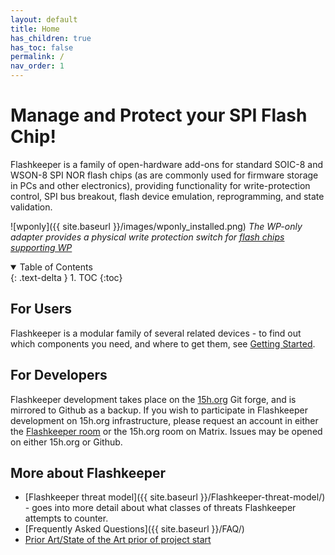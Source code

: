 ```yaml
---
layout: default
title: Home
has_children: true
has_toc: false
permalink: /
nav_order: 1
---
```


# Manage and Protect your SPI Flash Chip!

Flashkeeper is a family of open-hardware add-ons for standard SOIC-8 and WSON-8 SPI NOR flash chips (as are commonly used for firmware storage in PCs and other electronics), providing functionality for write-protection control, SPI bus breakout, flash device emulation, reprogramming, and state validation.

![wponly]({{ site.baseurl }}/images/wponly_installed.png)
*The WP-only adapter provides a physical write protection switch for [flash chips supporting WP](https://github.com/linuxboot/flashkeeper/pull/14/files#diff-648b427619d21e01c18aefc3ff817e444286098d8048b6545a4089b1ead54682)*


<!-- markdownlint-disable MD033 -->
<details open markdown="block">
  <summary>
    Table of Contents
  </summary>
  {: .text-delta }
1. TOC
{:toc}
</details>
<!-- markdownlint-enable MD033 -->

## For Users
Flashkeeper is a modular family of several related devices - to find out which components you need, and where to get them, see [Getting Started](/Getting-Started/).

## For Developers
Flashkeeper development takes place on the [15h.org](https://15h.org) Git forge, and is mirrored to Github as a backup. If you wish to participate in Flashkeeper development on 15h.org infrastructure, please request an account in either the [Flashkeeper room](https://matrix.to/#/#flashkeeper:matrix.org) or the 15h.org room on Matrix. Issues may be opened on either 15h.org or Github.

## More about Flashkeeper

* [Flashkeeper threat model]({{ site.baseurl }}/Flashkeeper-threat-model/) - goes into more detail about what classes of threats Flashkeeper attempts to counter.
* [Frequently Asked Questions]({{ site.baseurl }}/FAQ/)
* [Prior Art/State of the Art prior of project start](https://cfp.3mdeb.com/qubes-os-summit-2024/talk/FCENX9/)

